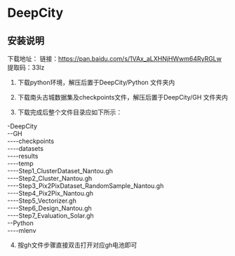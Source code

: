 # DeepCity
## 安装说明
下载地址：
链接：https://pan.baidu.com/s/1VAx_aLXHNjHWwm64RyRGLw 
提取码：33lz

1. 下载python环境，解压后置于DeepCity/Python 文件夹内

2. 下载南头古城数据集及checkpoints文件，解压后置于DeepCity/GH 文件夹内

3. 下载完成后整个文件目录应如下所示：

-DeepCity<br>
--GH<br>
----checkpoints<br>
----datasets<br>
----results<br>
----temp<br>
----Step1_ClusterDataset_Nantou.gh<br>
----Step2_Cluster_Nantou.gh<br>
----Step3_Pix2PixDataset_RandomSample_Nantou.gh<br>
----Step4_Pix2Pix_Nantou.gh<br>
----Step5_Vectorizer.gh<br>
----Step6_Design_Nantou.gh<br>
----Step7_Evaluation_Solar.gh<br>
--Python<br>
----mlenv<br>

4. 按gh文件步骤直接双击打开对应gh电池即可
